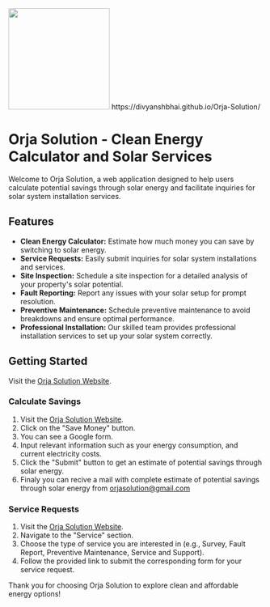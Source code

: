 <img src="https://divyanshbhai.github.io/Orja-Solution/orjalogo.png" width="200px">
https://divyanshbhai.github.io/Orja-Solution/

# Orja Solution - Clean Energy Calculator and Solar Services

Welcome to Orja Solution, a web application designed to help users calculate potential savings through solar energy and facilitate inquiries for solar system installation services.

## Features

- **Clean Energy Calculator:** Estimate how much money you can save by switching to solar energy.
- **Service Requests:** Easily submit inquiries for solar system installations and services.
- **Site Inspection:** Schedule a site inspection for a detailed analysis of your property's solar potential.
- **Fault Reporting:** Report any issues with your solar setup for prompt resolution.
- **Preventive Maintenance:** Schedule preventive maintenance to avoid breakdowns and ensure optimal performance.
- **Professional Installation:** Our skilled team provides professional installation services to set up your solar system correctly.

## Getting Started
Visit the [Orja Solution Website](https://divyanshbhai.github.io/Orja-Solution/).

### Calculate Savings

1. Visit the [Orja Solution Website](https://divyanshbhai.github.io/Orja-Solution/).
2. Click on the "Save Money" button.
3. You can see a Google form.
4. Input relevant information such as your energy consumption, and current electricity costs.
5. Click the "Submit" button to get an estimate of potential savings through solar energy.
6. Finaly you can recive a mail with complete estimate of potential savings through solar energy from orjasolution@gmail.com

### Service Requests

1. Visit the [Orja Solution Website](https://divyanshbhai.github.io/Orja-Solution/).
2. Navigate to the "Service" section.
3. Choose the type of service you are interested in (e.g., Survey, Fault Report, Preventive Maintenance, Service and Support).
4. Follow the provided link to submit the corresponding form for your service request.

Thank you for choosing Orja Solution to explore clean and affordable energy options!
